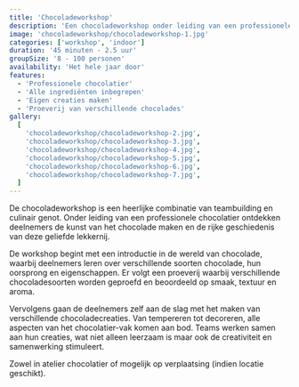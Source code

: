 ```yaml
---
title: 'Chocoladeworkshop'
description: 'Een chocoladeworkshop onder leiding van een professionele chocolatier.'
image: 'chocoladeworkshop/chocoladeworkshop-1.jpg'
categories: ['workshop', 'indoor']
duration: '45 minuten - 2.5 uur'
groupSize: '8 - 100 personen'
availability: 'Het hele jaar door'
features:
  - 'Professionele chocolatier'
  - 'Alle ingrediënten inbegrepen'
  - 'Eigen creaties maken'
  - 'Proeverij van verschillende chocolades'
gallery:
  [
    'chocoladeworkshop/chocoladeworkshop-2.jpg',
    'chocoladeworkshop/chocoladeworkshop-3.jpg',
    'chocoladeworkshop/chocoladeworkshop-4.jpg',
    'chocoladeworkshop/chocoladeworkshop-5.jpg',
    'chocoladeworkshop/chocoladeworkshop-6.jpg',
    'chocoladeworkshop/chocoladeworkshop-7.jpg',
  ]
---
```


De chocoladeworkshop is een heerlijke combinatie van teambuilding en culinair genot. Onder leiding van een professionele chocolatier ontdekken deelnemers de kunst van het chocolade maken en de rijke geschiedenis van deze geliefde lekkernij.

De workshop begint met een introductie in de wereld van chocolade, waarbij deelnemers leren over verschillende soorten chocolade, hun oorsprong en eigenschappen. Er volgt een proeverij waarbij verschillende chocoladesoorten worden geproefd en beoordeeld op smaak, textuur en aroma.

Vervolgens gaan de deelnemers zelf aan de slag met het maken van verschillende chocoladecreaties. Van tempereren tot decoreren, alle aspecten van het chocolatier-vak komen aan bod. Teams werken samen aan hun creaties, wat niet alleen leerzaam is maar ook de creativiteit en samenwerking stimuleert.

Zowel in atelier chocolatier of mogelijk op verplaatsing (indien locatie geschikt).
